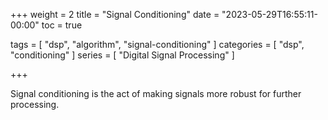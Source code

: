 +++
weight = 2
title = "Signal Conditioning"
date = "2023-05-29T16:55:11-00:00"
toc = true

tags = [ "dsp", "algorithm", "signal-conditioning" ]
categories = [ "dsp", "conditioning" ]
series = [ "Digital Signal Processing" ]

+++

Signal conditioning is the act of making signals more robust for further processing.

